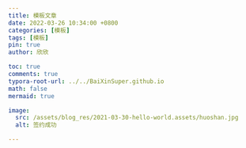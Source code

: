 ```yaml
---
title: 模板文章
date: 2022-03-26 10:34:00 +0800
categories: [模板]
tags: [模板]
pin: true
author: 欣欣

toc: true
comments: true
typora-root-url: ../../BaiXinSuper.github.io
math: false
mermaid: true

image:
  src: /assets/blog_res/2021-03-30-hello-world.assets/huoshan.jpg
  alt: 签约成功

---
```




